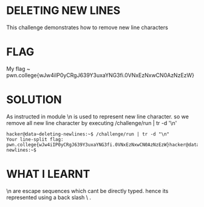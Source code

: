 
# DELETING NEW LINES

This challenge demonstrates how to remove new line characters

# FLAG

My flag ~ pwn.college{wJw4iIP0yCRgJ639Y3uxaYNG3fi.0VNxEzNxwCN0AzNzEzW}

# SOLUTION

As instructed in module \n is used to represent new line character. so we remove all new line character by executing /challenge/run | tr -d '\n'

```
hacker@data~deleting-newlines:~$ /challenge/run | tr -d "\n"
Your line-split flag: pwn.college{wJw4iIP0yCRgJ639Y3uxaYNG3fi.0VNxEzNxwCN0AzNzEzW}hacker@data~deleting-newlines:~$
```

# WHAT I LEARNT

\n are escape sequences which cant be directly typed. hence its represented using a back slash \ .